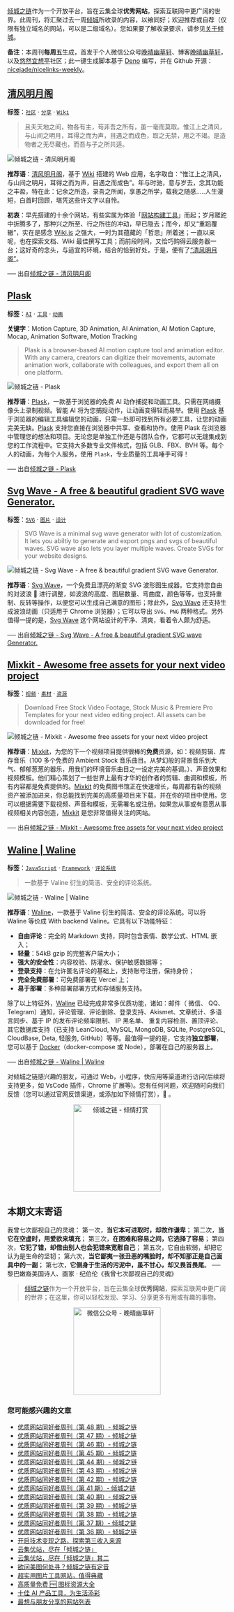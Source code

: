 [倾城之链](https://nicelinks.site/?utm_source=weekly)作为一个开放平台，旨在云集全球**优秀网站**，探索互联网中更广阔的世界。此周刊，将汇聚过去一周[倾城](https://nicelinks.site/?utm_source=weekly)所收录的内容，以飨同好；欢迎推荐或自荐（仅限有独立域名的网站，可以是二级域名）。您如果要了解收录要求，请参见[关于倾城](https://nicelinks.site/about?utm_source=weekly)。

**备注**：本周刊**每周五**生成，首发于个人微信公众号[晚晴幽草轩](https://mp.weixin.qq.com/mp/appmsgalbum?__biz=MzI5MDIwMzM2Mg==&action=getalbum&album_id=1530765143352082433&scene=173&from_msgid=2650641087&from_itemidx=1&count=3#wechat_redirect)、博客[晚晴幽草轩](https://www.jeffjade.com)，以及[悠然宜想亭](https://forum.lovejade.cn/)社区；此一键生成脚本基于 [Deno](https://nicelinks.site/post/602d30aad099ff5688618591) 编写，并在 Github 开源：[nicejade/nicelinks-weekly](https://github.com/nicejade/nicelinks-weekly)。

## [清风明月阁](https://nicelinks.site/post/61e96fec3bc51624375150aa)

**标签**：[`社区`](https://nicelinks.site/tags/社区) · [`分享`](https://nicelinks.site/tags/分享) · [`Wiki`](https://nicelinks.site/tags/Wiki)

> 且夫天地之间，物各有主，苟非吾之所有，虽一毫而莫取。惟江上之清风，与山间之明月，耳得之而为声，目遇之而成色，取之无禁，用之不竭。是造物者之无尽藏也，而吾与子之所共适。

![倾城之链 - 清风明月阁](https://nicelinks.oss-cn-shenzhen.aliyuncs.com/wiki.lovejade.cn.png?x-oss-process=style/png2jpg)

**推荐语**：[清风明月阁](https://nicelinks.site/redirect?url=https://wiki.lovejade.cn/)，基于 [Wiki](https://nicelinks.site/post/61a334f7465c2155e2d15886) 搭建的 Web 应用，名字取自：“惟江上之清风，与山间之明月，耳得之而为声，目遇之而成色”。年与时驰，意与岁去，念其功能之丰盈，特在此：记余之所造，录吾之所闻，享愚之所学，载我之随感.....人生漫短，白首时回顾，堪凭这些许文字以自怜。

**初衷**：早先搭建的十余个网站，有些实属为体验「[网站构建工具](https://nicelinks.site/tags/%E7%BD%91%E7%AB%99%E7%94%9F%E6%88%90%E5%99%A8)」而起；岁月蹉跎中折腾多了，那种兴之所至、行之所往的冲动，早已隐去；而今，却又“重蹈覆辙”，实在是感念 [Wiki.js](https://nicelinks.site/post/61a334f7465c2155e2d15886) 之强大，一时为其蕴藏的「哲思」所着迷；一直以来呢，也在探索文档、Wiki 最佳撰写工具；而前段时间，又恰巧购得云服务器一台；这好奇的念头，与适宜的环境，结合的恰到好处，于是，便有了[“清风明月阁”](https://wiki.lovejade.cn/zh/)。

── 出自[倾城之链 - 清风明月阁](https://nicelinks.site/post/61e96fec3bc51624375150aa)

## [Plask](https://nicelinks.site/post/61e960713bc51624375150a8)

**标签**：[`AI`](https://nicelinks.site/tags/AI) · [`工具`](https://nicelinks.site/tags/工具) · [`动画`](https://nicelinks.site/tags/动画)

**关键字**：Motion Capture, 3D Animation, AI Animation, AI Motion Capture, Mocap, Animation Software, Motion Tracking

> Plask is a browser-based AI motion capture tool and animation editor. With any camera, creators can digitize their movements, automate animation work, collaborate with colleagues, and export them all on one platform.

![倾城之链 - Plask](https://nicelinks.oss-cn-shenzhen.aliyuncs.com/plask.ai.png?x-oss-process=style/png2jpg)

**推荐语**：[Plask](https://nicelinks.site/redirect?url=https://plask.ai/)，一款基于浏览器的免费 AI 动作捕捉和动画工具。只需在网络摄像头上录制视频。智能 AI 将为您捕捉动作，让动画变得轻而易举。使用 [Plask](https://nicelinks.site/redirect?url=https://plask.ai/) 基于浏览器的编辑工具编辑您的动画，只需一处即可找到所有必要工具，让您的动画完美无缺。[Plask](https://nicelinks.site/redirect?url=https://plask.ai/) 支持您直接在浏览器中共享、查看和协作。使用 Plask 在浏览器中管理您的想法和项目。无论您是单独工作还是与团队合作，它都可以无缝集成到您的工作流程中。它支持大多数专业文件格式，包括 GLB、FBX、BVH 等。每个人的动画，为每个人服务，使用 `Plask`，专业质量的工具唾手可得！

── 出自[倾城之链 - Plask](https://nicelinks.site/post/61e960713bc51624375150a8)

## [Svg Wave - A free & beautiful gradient SVG wave Generator.](https://nicelinks.site/post/61e95a223bc51624375150a6)

**标签**：[`SVG`](https://nicelinks.site/tags/SVG) · [`图片`](https://nicelinks.site/tags/图片) · [`设计`](https://nicelinks.site/tags/设计)

> SVG Wave is a minimal svg wave generator with lot of customization. It lets you abiltiy to generate and export pngs and svgs of beautiful waves. SVG wave also lets you layer multiple waves. Create SVGs for your website designs.

![倾城之链 - Svg Wave - A free & beautiful gradient SVG wave Generator.](https://nicelinks.oss-cn-shenzhen.aliyuncs.com/svgwave.in.png?x-oss-process=style/png2jpg)

**推荐语**：[Svg Wave](https://nicelinks.site/redirect?url=https://svgwave.in/)，一个免费且漂亮的渐变 SVG 波形图生成器。它支持您自由的对波浪 🌊 进行调整，如波浪的高度、图层数量、弯曲度，颜色等等，也支持重制、反转等操作，以便您可以生成自己满意的图形；除此外，[Svg Wave](https://nicelinks.site/redirect?url=https://svgwave.in/) 还支持生成波浪动画（只适用于 Chrome 浏览器）；它可以导出 `SVG`、`PNG` 两种格式。另外值得一提的是，[Svg Wave](https://nicelinks.site/redirect?url=https://svgwave.in/) 这个网站设计的干净、清爽，看着令人颇为舒适。

── 出自[倾城之链 - Svg Wave - A free & beautiful gradient SVG wave Generator.](https://nicelinks.site/post/61e95a223bc51624375150a6)

## [Mixkit - Awesome free assets for your next video project](https://nicelinks.site/post/61e82e723bc516243751509d)

**标签**：[`视频`](https://nicelinks.site/tags/视频) · [`素材`](https://nicelinks.site/tags/素材) · [`资源`](https://nicelinks.site/tags/资源)

> Download Free Stock Video Footage, Stock Music & Premiere Pro Templates for your next video editing project. All assets can be downloaded for free!

![倾城之链 - Mixkit - Awesome free assets for your next video project](https://nicelinks.oss-cn-shenzhen.aliyuncs.com/mixkit.co.png?x-oss-process=style/png2jpg)

**推荐语**：[Mixkit](https://nicelinks.site/redirect?url=https://mixkit.co/)，为您的下一个视频项目提供很棒的**免费**资源，如：视频剪辑、库存音乐（100 多个免费的 Ambient Stock 音乐曲目。从梦幻般的背景音乐到大气、郁郁葱葱的器乐，用我们的环境音乐曲目之一设定完美的基调。）、声音效果和视频模板。他们精心策划了一些世界上最有才华的创作者的剪辑、曲调和模板，所有内容都是免费提供的。[Mixkit](https://nicelinks.site/redirect?url=https://mixkit.co/) 的免费图书馆正在快速增长，每周都有新的视频资产被添加进来，你总能找到完美的高质量项目来下载，并在你的项目中使用。您可以根据需要下载视频、声音和模板，无需署名或注册。如果您从事或有意愿从事视频相关内容创造，[Mixkit](https://nicelinks.site/redirect?url=https://mixkit.co/) 是您非常值得关注的网站。

── 出自[倾城之链 - Mixkit - Awesome free assets for your next video project](https://nicelinks.site/post/61e82e723bc516243751509d)

## [Waline | Waline](https://nicelinks.site/post/61e6e0783bc516243751509b)

**标签**：[`JavaScript`](https://nicelinks.site/tags/JavaScript) · [`Framework`](https://nicelinks.site/tags/Framework) · [`评论系统`](https://nicelinks.site/tags/评论系统)

> 一款基于 Valine 衍生的简洁、安全的评论系统。

![倾城之链 - Waline | Waline](https://nicelinks.oss-cn-shenzhen.aliyuncs.com/waline.js.org.png?x-oss-process=style/png2jpg)

**推荐语**：[Waline](https://nicelinks.site/redirect?url=https://waline.js.org/)，一款基于 Valine 衍生的简洁、安全的评论系统。可以将 Waline 等价成 With backend Valine。它具有以下功能特征：

- **自由评论**：完全的 Markdown 支持，同时包含表情、数学公式、HTML 嵌入；
- **轻量**：54kB gzip 的完整客户端大小；
- **强大的安全性**：内容校验、防灌水、保护敏感数据等；
- **登录支持**：在允许匿名评论的基础上，支持账号注册，保持身份；
- **完全免费部署**：可免费部署在 Vercel 上；
- **易于部署**：多种部署部署方式和存储服务支持。

除了以上特征外，[Waline](https://nicelinks.site/redirect?url=https://waline.js.org/) 已经完成非常多优质功能，诸如：邮件（ 微信、 QQ、Telegram）通知，评论管理、评论删除、登录支持、Akismet、文章统计、多语言同步、基于 IP 的发布评论频率限制、 IP 黑名单、 重复内容检测、置顶评论、其它数据库支持（已支持 LeanCloud, MySQL, MongoDB, SQLite, PostgreSQL, CloudBase, Deta, 轻服务, GitHub）等等。最值得一提的是，它支持**独立部署**，您可以基于 [Docker](https://nicelinks.site/post/5b7036890f8719053c094d68)（docker-compose 或 Node），部署在自己的服务器上。

── 出自[倾城之链 - Waline | Waline](https://nicelinks.site/post/61e6e0783bc516243751509b)

对倾城之链感兴趣的朋友，可通过 Web，小程序，快应用等渠道进行访问(后续将支持更多，如 VsCode 插件，Chrome 扩展等)。您有任何问题，欢迎随时向我们反馈（您可以通过官网反馈渠道，或添加如下倾情打赏），🤲 。

<div align="center"><img src="https://lovejade.oss-cn-shenzhen.aliyuncs.com/reward-code.jpeg" style="width: 200px;min-width: 200px;" alt="倾城之链 - 倾情打赏"></div>

## 本期文末寄语

我曾七次鄙视自己的灵魂： 第一次，**当它本可进取时，却故作谦卑**； 第二次，**当它在空虚时，用爱欲来填充**； 第三次，**在困难和容易之间，它选择了容易**； 第四次，**它犯了错，却借由别人也会犯错来宽慰自己**； 第五次，它自由软弱，却把它认为是生命的坚韧； 第六次，**当它鄙夷一张丑恶的嘴脸时，却不知那正是自己面具中的一副**； 第七次，**它侧身于生活的污泥中，虽不甘心，却又畏首畏尾**。 ── 黎巴嫩裔美国诗人、画家 · 纪伯伦《我曾七次鄙视自己的灵魂》

> [倾城之链](https://nicelinks.site/?utm_source=weekly)作为一个开放平台，旨在云集全球**优秀网站**，探索互联网中更广阔的世界；在这里，你可以轻松发现、学习、分享更多有用或有趣的事物。

<div align="center">
  <img src="https://lovejade.oss-cn-shenzhen.aliyuncs.com/wechat-article-qrcode.jpg" style="width: 200px;min-width: 200px;" alt="微信公众号 - 晚晴幽草轩"/>
</div>

### 您可能感兴趣的文章

- [优质网站同好者周刊（第 48 期）- 倾城之链](https://blog.nicelinks.site/weekly-048/)
- [优质网站同好者周刊（第 47 期）- 倾城之链](https://blog.nicelinks.site/weekly-047/)
- [优质网站同好者周刊（第 46 期）- 倾城之链](https://blog.nicelinks.site/weekly-046/)
- [优质网站同好者周刊（第 45 期）- 倾城之链](https://forum.lovejade.cn/d/132-45)
- [优质网站同好者周刊（第 44 期）- 倾城之链](https://forum.lovejade.cn/d/130-44)
- [优质网站同好者周刊（第 43 期）- 倾城之链](https://forum.lovejade.cn/d/127-43)
- [优质网站同好者周刊（第 42 期）- 倾城之链](https://forum.lovejade.cn/d/125-42)
- [优质网站同好者周刊（第 41 期）- 倾城之链](https://forum.lovejade.cn/d/121-41)
- [优质网站同好者周刊（第 40 期）- 倾城之链](https://forum.lovejade.cn/d/119-40)
- [优质网站同好者周刊（第 39 期）- 倾城之链](https://forum.lovejade.cn/d/118-39)
- [优质网站同好者周刊（第 38 期）- 倾城之链](https://forum.lovejade.cn/d/116-38)
- [优质网站同好者周刊（第 37 期）- 倾城之链](https://forum.lovejade.cn/d/112-37)
- [优质网站同好者周刊（第 36 期）- 倾城之链](https://forum.lovejade.cn/d/109-36)
- [开启技术变现之路，探索第三收入来源](https://www.jeffjade.com/2020/11/17/173-talk-about-nice-links/)
- [云集优站，尽在「倾城之链」](https://www.jeffjade.com/2017/12/31/136-talk-about-nicelinks-site/)
- [云集优站，尽在「倾城之链」其二](https://www.jeffjade.com/2018/12/23/146-talk-about-nice-links/)
- [欲问美图何处寻？倾城之链有定音](https://www.jeffjade.com/2019/02/17/151-aweome-beautiful-picture-website-list/ "欲问美图何处寻？倾城之链有定音")
- [超实用图片工具网站，值得典藏](https://www.jeffjade.com/2020/07/27/165-aweome-picture-tool-website-list/)
- [高质量免费 🆓 图标资源大全](https://www.jeffjade.com/2020/09/11/169-high-quality-free-icon-resource-collection/)
- [十佳 AI 产品工具，为生活添彩](https://www.jeffjade.com/2020/09/23/170-list-of-top-20-ai-product-tools/)
- [最想与朋友分享的网站列表](https://www.jeffjade.com/2020/09/01/168-list-of-websites-i-most-want-to-share-with-my-friends/)
